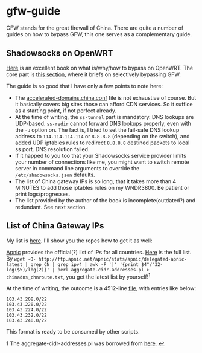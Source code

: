 # gfw-guide

GFW stands for the great firewall of China. There are quite a number of guides on how to bypass GFW, this one serves as a complementary guide.

## Shadowsocks on OpenWRT
[Here](https://github.com/softwaredownload/openwrt-fanqiang/blob/master/SUMMARY.md) is an excellent book on what is/why/how to bypass on OpenWRT. The core part is [this section](https://github.com/softwaredownload/openwrt-fanqiang/blob/master/ebook/03.5.md), where it briefs on selectively bypassing GFW.

The guide is so good that I have only a few points to note here:

* The [accelerated-domains.china.conf](https://github.com/softwaredownload/openwrt-fanqiang/blob/master/openwrt/default/etc/dnsmasq.d/accelerated-domains.china.conf) file is not exhaustive of course. But it basically covers big sites those can afford CDN services. So it suffice as a starting point, if not perfect already.
* At the time of writing, the `ss-tunnel` part is mandatory. DNS lookups are UDP-based. `ss-redir` cannot forward DNS lookups properly, even with the `-u` option on. The fact is, I tried to set the fail-safe DNS lookup address to `114.114.114.114` or `8.8.8.8` (depending on the switch), and added UDP iptables rules to redirect `8.8.8.8` destined packets to local ss port. DNS resolution failed.
* If it happed to you too that your Shadowsocks service provider limits your number of connections like me, you might want to switch remote server in command line arguments to override the `/etc/shadowsocks.json` defaults.
* The list of China gateway IPs is so long, that it takes more than 4 MINUTES to add those iptables rules on my WNDR3800. Be patient or print logs/progresses.
* The list provided by the author of the book is incomplete(outdated?) and redundant. See next section.

## List of China Gateway IPs
My list is [here](chinadns_chnroute.txt). I'll show you the ropes how to get it as well:

[Apnic](https://www.apnic.net/) provides the official(?) list of IPs for all countries. [Here](http://ftp.apnic.net/apnic/stats/apnic/delegated-apnic-latest) is the full list. By `wget -O- http://ftp.apnic.net/apnic/stats/apnic/delegated-apnic-latest | grep CN | grep ipv4 | awk -F '|' '{print $4"/"32-log($5)/log(2)}' | perl aggregate-cidr-addresses.pl > chinadns_chnroute.txt`, you get the latest list by yourself!<sup name="agg">[1](#aggfoot)</sup>

At the time of writing, the outcome is a 4512-line [file](chinadns_chnroute.txt), with entries like below:

```
103.43.208.0/22
103.43.220.0/22
103.43.224.0/22
103.43.232.0/22
103.43.240.0/22
```

This format is ready to be consumed by other scripts.

<b name="aggfoot">1</b> The aggregate-cidr-addresses.pl was borrowed from [here](https://gist.github.com/denji/17e30bddb9ce9e50294a). [↩](#agg)
